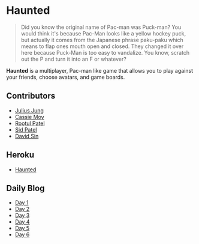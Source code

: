Haunted
=======

> Did you know the original name of Pac-man was Puck-man? You would think it's because Pac-Man looks like a yellow hockey puck, but actually it comes from the Japanese phrase paku-paku which means to flap ones mouth open and closed. They changed it over here because Puck-Man is too easy to vandalize. You know, scratch out the P and turn it into an F or whatever?

**Haunted** is a multiplayer, Pac-man like game that allows you to play against your friends, choose avatars, and game boards.

## Contributors

  * [Julius Jung](https://github.com/juljun14)
  * [Cassie Moy](https://github.com/cassiemoy)
  * [Rootul Patel](https://github.com/rootulp)
  * [Sid Patel](https://github.com/sidpatel13)
  * [David Sin](https://github.com/dabeeya)

## Heroku

  * [Haunted](http://haunted-game.herokuapp.com/)

## Daily Blog

  * [Day 1](http://juliusjung.info/blog/2014/08/14/haunted-day-1/)
  * [Day 2](http://juliusjung.info/blog/2014/08/14/haunted-day-2/)
  * [Day 3](http://juliusjung.info/blog/2014/08/15/haunted-day-3/)
  * [Day 4](http://juliusjung.info/blog/2014/08/16/haunted-day-4/)
  * [Day 5](http://juliusjung.info/blog/2014/08/17/haunted-day-5/)
  * [Day 6](http://juliusjung.info/blog/2014/08/19/haunted-day-6/)

